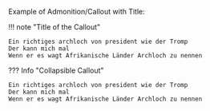 Example of Admonition/Callout with Title:

!!! note "Title of the Callout"

    Ein richtiges archloch von president wie der Tromp
    Der kann mich mal
    Wenn er es wagt Afrikanische Länder Archloch zu nennen

??? Info "Collapsible Callout"

    Ein richtiges archloch von president wie der Tromp
    Der kann mich mal
    Wenn er es wagt Afrikanische Länder Archloch zu nennen